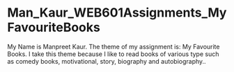 # Man_Kaur_WEB601Assignments_MyFavouriteBooks
My Name is Manpreet Kaur.
The theme of my assignment is: My Favourite Books.
I take this theme because I like to read books of various type such as comedy books, motivational, story, biography and autobiography.. 
